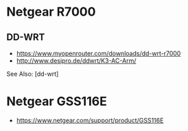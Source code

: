 # Netgear R7000

## DD-WRT

- <https://www.myopenrouter.com/downloads/dd-wrt-r7000>
- <http://www.desipro.de/ddwrt/K3-AC-Arm/>

See Also: [dd-wrt]

# Netgear GSS116E

- <https://www.netgear.com/support/product/GSS116E>
